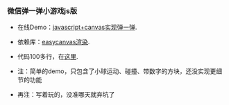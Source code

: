 ### 微信弹一弹小游戏js版

- 在线Demo：[javascript+canvas实现弹一弹](https://chenzhuo1992.github.io/tanyitan/).

- 依赖库：[easycanvas渲染](https://chenzhuo1992.github.io/easycanvas/).

- 代码100多行，在[这里](https://github.com/chenzhuo1992/tanyitan/blob/master/docs/index.html).

- 注：简单的demo，只包含了小球运动、碰撞、带数字的方块，还没实现更细节的功能

- 再注：写着玩的，没准哪天就弃坑了

